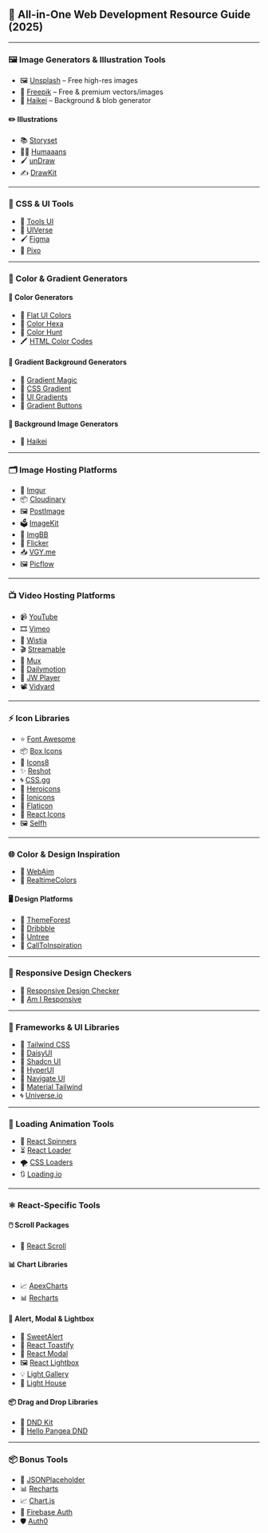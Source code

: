 ## 🧰 All-in-One Web Development Resource Guide (2025)

---

### 🖼️ Image Generators & Illustration Tools

* 🖼️ [Unsplash](https://unsplash.com) – Free high-res images
* 🎨 [Freepik](https://www.freepik.com/) – Free & premium vectors/images
* 🌊 [Haikei](https://haikei.app) – Background & blob generator

#### ✏️ Illustrations

* 📚 [Storyset](https://storyset.com)
* 👩‍💻 [Humaaans](https://www.humaaans.com/)
* 🖌️ [unDraw](https://undraw.co)
* ✍️ [DrawKit](https://www.drawkit.com)

---

### 🎨 CSS & UI Tools

* 🎨 [Tools UI](https://tools-ui.com)
* 🧪 [UIVerse](https://uiverse.io)
* 🖌️ [Figma](https://figma.com)
* 🧾 [Pixo](https://pixoeditor.com)

---

### 🧮 Color & Gradient Generators

#### 🎨 Color Generators

* 🎨 [Flat UI Colors](https://flatuicolors.com)
* 🧪 [Color Hexa](https://www.colorhexa.com)
* 🌈 [Color Hunt](https://colorhunt.co)
* 🖍️ [HTML Color Codes](https://htmlcolorcodes.com)

#### 🌅 Gradient Background Generators

* 🌌 [Gradient Magic](https://www.gradientmagic.com)
* 🧊 [CSS Gradient](https://cssgradient.io)
* 🧵 [UI Gradients](https://uigradients.com)
* 🔘 [Gradient Buttons](https://www.gradientbuttons.colorion.co/)

#### 🌄 Background Image Generators

* 🌊 [Haikei](https://haikei.app)

---

### 🗂️ Image Hosting Platforms

* 🧃 [Imgur](https://imgur.com)
* 📦 [Cloudinary](https://cloudinary.com)
* 🖼️ [PostImage](https://postimages.org)
* 🗳️ [ImageKit](https://imagekit.io)
* 📌 [ImgBB](https://imgbb.com)
* 🧰 [Flicker](https://www.flickr.com)
* 📥 [VGY.me](https://vgy.me)
* 🖼️ [Picflow](https://picflow.com)

---

### 📺 Video Hosting Platforms

* 📹 [YouTube](https://youtube.com)
* 🎞️ [Vimeo](https://vimeo.com)
* 📼 [Wistia](https://wistia.com)
* 🎬 [Streamable](https://streamable.com)
* 🧠 [Mux](https://mux.com)
* 🎥 [Dailymotion](https://www.dailymotion.com)
* 🔗 [JW Player](https://www.jwplayer.com)
* 📽️ [Vidyard](https://www.vidyard.com)

---

### ⚡ Icon Libraries

* ⭐ [Font Awesome](https://fontawesome.com)
* 📦 [Box Icons](https://boxicons.com)
* 🧷 [Icons8](https://icons8.com/icons)
* ✨ [Reshot](https://www.reshot.com/)
* 🌀 [CSS.gg](https://css.gg)
* 🧲 [Heroicons](https://heroicons.com)
* 📱 [Ionicons](https://ionic.io/ionicons)
* 🎨 [Flaticon](https://flaticon.com)
* 🧱 [React Icons](https://react-icons.github.io/react-icons)
* 🖼️ [Selfh](https://selfh.netlify.app)

---

### 🌐 Color & Design Inspiration

* 🧠 [WebAim](https://webaim.org/resources/contrastchecker/)
* 🌈 [RealtimeColors](https://realtimecolors.com)

#### 🖥️ Design Platforms

* 🎨 [ThemeForest](https://themeforest.net)
* 🎯 [Dribbble](https://dribbble.com)
* 🌲 [Untree](https://untree.co)
* 📢 [CallToInspiration](https://www.calltoinspiration.com)

---

### 🧪 Responsive Design Checkers

* 🧾 [Responsive Design Checker](https://responsivedesignchecker.com)
* 🧭 [Am I Responsive](http://ami.responsivedesign.is/)

---

### 🔹 Frameworks & UI Libraries

* 💠 [Tailwind CSS](https://tailwindcss.com)
* 🌼 [DaisyUI](https://daisyui.com)
* 🎯 [Shadcn UI](https://ui.shadcn.com)
* 🔧 [HyperUI](https://www.hyperui.dev)
* 📌 [Navigate UI](https://www.navigateui.com)
* 🧩 [Material Tailwind](https://www.material-tailwind.com)
* 🌀 [Universe.io](https://uiverse.io)

---

### 💫 Loading Animation Tools

* 🔁 [React Spinners](https://www.davidhu.io/react-spinners/)
* ⏳ [React Loader](https://www.npmjs.com/package/react-loader-spinner)
* 🌪️ [CSS Loaders](https://css-loaders.com)
* 🔃 [Loading.io](https://loading.io)

---

### ⚛️ React-Specific Tools

#### 🖱️ Scroll Packages

* 🧭 [React Scroll](https://www.npmjs.com/package/react-scroll)

#### 📊 Chart Libraries

* 📈 [ApexCharts](https://apexcharts.com/docs/react-charts/)
* 📊 [Recharts](https://recharts.org)

#### 🚨 Alert, Modal & Lightbox

* 🔔 [SweetAlert](https://sweetalert2.github.io/)
* 🍞 [React Toastify](https://fkhadra.github.io/react-toastify/introduction)
* 🔳 [React Modal](https://reactcommunity.org/react-modal/)
* 🖼️ [React Lightbox](https://frontendshape.com/post/how-to-create-image-lightbox-in-react)
* 💡 [Light Gallery](https://www.lightgalleryjs.com/)
* 🧩 [Light House](https://developers.google.com/web/tools/lighthouse)

#### 📦 Drag and Drop Libraries

* 🧲 [DND Kit](https://dndkit.com)
* 🧃 [Hello Pangea DND](https://github.com/hello-pangea/dnd)


---

### 📦 Bonus Tools

* 📁 [JSONPlaceholder](https://jsonplaceholder.typicode.com)
* 📊 [Recharts](https://recharts.org)
* 📈 [Chart.js](https://www.chartjs.org)
* 🔐 [Firebase Auth](https://firebase.google.com/products/auth)
* 🛡️ [Auth0](https://auth0.com)
